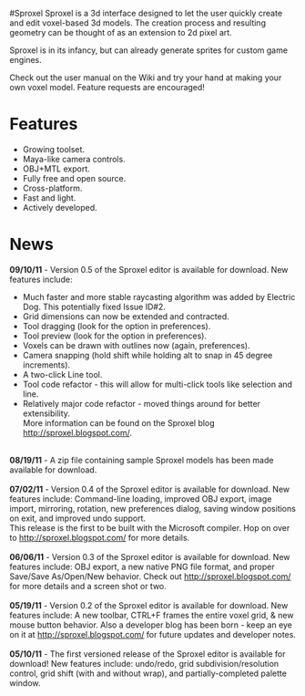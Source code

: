 #Sproxel
Sproxel is a 3d interface designed to let the user quickly create and edit voxel-based 3d models.  The creation process and resulting geometry can be thought of as an extension to 2d pixel art.

Sproxel is in its infancy, but can already generate sprites for custom game engines.

Check out the user manual on the Wiki and try your hand at making your own voxel model.  Feature requests are encouraged!

# Features #
  * Growing toolset.
  * Maya-like camera controls.
  * OBJ+MTL export.
  * Fully free and open source.
  * Cross-platform.
  * Fast and light.
  * Actively developed.

# News #
**09/10/11** - Version 0.5 of the Sproxel editor is available for download.  New features include:<br>
- Much faster and more stable raycasting algorithm was added by Electric Dog. This potentially fixed Issue ID#2.<br>
- Grid dimensions can now be extended and contracted.<br>
- Tool dragging (look for the option in preferences).<br>
- Tool preview (look for the option in preferences).<br>
- Voxels can be drawn with outlines now (again, preferences).<br>
- Camera snapping (hold shift while holding alt to snap in 45 degree increments).<br>
- A two-click Line tool.<br>
- Tool code refactor - this will allow for multi-click tools like selection and line.<br>
- Relatively major code refactor - moved things around for better extensibility.<br>
More information can be found on the Sproxel blog <a href='http://sproxel.blogspot.com/'>http://sproxel.blogspot.com/</a>.<br>
<br>
<b>08/19/11</b> - A zip file containing sample Sproxel models has been made available for download.<br>
<br>
<b>07/02/11</b> - Version 0.4 of the Sproxel editor is available for download.  New features include: Command-line loading, improved OBJ export, image import, mirroring, rotation, new preferences dialog, saving window positions on exit, and improved undo support.<br>
This release is the first to be built with the Microsoft compiler.  Hop on over to <a href='http://sproxel.blogspot.com/'>http://sproxel.blogspot.com/</a> for more details.<br>
<br>
<b>06/06/11</b> - Version 0.3 of the Sproxel editor is available for download.  New features include: OBJ export, a new native PNG file format, and proper Save/Save As/Open/New behavior.  Check out <a href='http://sproxel.blogspot.com/'>http://sproxel.blogspot.com/</a> for more details and a screen shot or two.<br>
<br>
<b>05/19/11</b> - Version 0.2 of the Sproxel editor is available for download.  New features include: A new toolbar, CTRL+F frames the entire voxel grid, & new mouse button behavior.  Also a developer blog has been born - keep an eye on it at <a href='http://sproxel.blogspot.com/'>http://sproxel.blogspot.com/</a> for future updates and developer notes.<br>
<br>
<b>05/10/11</b> - The first versioned release of the Sproxel editor is available for download!  New features include: undo/redo, grid subdivision/resolution control, grid shift (with and without wrap), and partially-completed palette window.<br>
